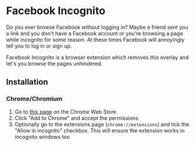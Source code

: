 Facebook Incognito
==================

Do you ever browse Facebook without logging in? Maybe a friend sent you a link and you don't have a Facebook account or you're browsing a page while incognito for some reason. At these times Facebook will annoyingly tell you to log in or sign up.

Facebook Incognito is a browser extension which removes this overlay and let's you browse the pages unhindered.


Installation
------------

### Chrome/Chromium

1. Go to [this page][web-store-page] on the Chrome Web Store
2. Click "Add to Chrome" and accept the permissions
3. Optionally go to the extensions page (`chrome://extensions`) and tick the "Allow in incognito" checkbox. This will ensure the extension works in incognito windows too

[web-store-page]: https://chrome.google.com/webstore/detail/facebook-incognito/bpffldmmbihlfpodlgbpbhhmihdpemll
